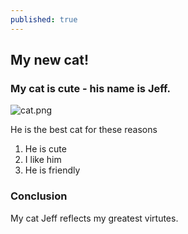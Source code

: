 ```yaml
---
published: true
---
```

## My new cat!

### My cat is cute - his name is Jeff.

![cat.png]({{site.baseurl}}/_posts/cat.png)

He is the best cat for these reasons
1. He is cute
1. I like him
1. He is friendly

### Conclusion

My cat Jeff reflects my greatest virtutes.
